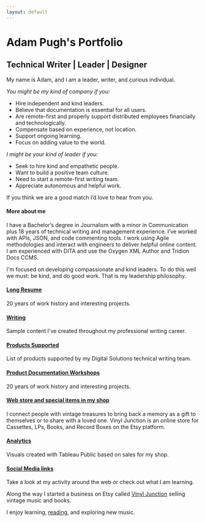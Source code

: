 ```yaml
---
layout: default
---
```

# Adam Pugh's Portfolio
## Technical Writer | Leader | Designer

My name is Adam, and I am a leader, writer, and curious individual.

*You might be my kind of company if you:*
 - Hire independent and kind leaders.
 - Believe that documentation is essential for all users.
 - Are remote-first and properly support distributed employees financially and technologically.
 - Compensate based on experience, not location.
 - Support ongoing learning.
 - Focus on adding value to the world.

*I might be your kind of leader if you:*
 - Seek to hire kind and empathetic people.
 - Want to build a positive team culture.
 - Need to start a remote-first writing team.
 - Appreciate autonomous and helpful work.

If you think we are a good match I’d love to hear from you.

#### More about me
I have a Bachelor’s degree in Journalism with a minor in Communication plus 18 years of technical writing and management experience. I’ve worked with APIs, JSON, and code commenting tools. I work using Agile methodologies and interact with engineers to deliver helpful online content. I am experienced with DITA and use the Oxygen XML Author and Tridion Docs CCMS.

I'm focused on developing compassionate and kind leaders. To do this well we must: be kind, and do good work. That is my leadership philosophy.

#### [Long Resume](docs/full_resume.md)
20 years of work history and interesting projects.

#### [Writing](docs/writing.md)
Sample content I've created throughout my professional writing career. 

#### [Products Supported](docs/products_supported.md)
List of products supported by my Digital Solutions technical writing team.

#### [Product Documentation Workshops](docs/workshop_list.md)
20 years of work history and interesting projects.

#### [Web store and special items in my shop](docs/webstore.md)
I connect people with vintage treasures to bring back a memory as a gift to themselves or to share with a loved one. Vinyl Junction is an online store for Cassettes, LPs, Books, and Record Boxes on the Etsy platform.

#### [Analytics](docs/analytics.md)
Visuals created with Tableau Public based on sales for my shop.

#### [Social Media links](docs/social.md)
Take a look at my activity around the web or check out what I am learning.

Along the way I started a business on Etsy called <a href="https://vinyljunction.com" target="_blank">Vinyl Junction</a> selling vintage music and books.

I enjoy learning, <a href="https://www.goodreads.com/adamthepugh" target="_blank">reading</a>, and exploring new music.


